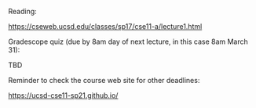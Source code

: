 Reading:

https://cseweb.ucsd.edu/classes/sp17/cse11-a/lecture1.html

Gradescope quiz (due by 8am day of next lecture, in this case 8am March 31):

TBD

Reminder to check the course web site for other deadlines:

https://ucsd-cse11-sp21.github.io/
